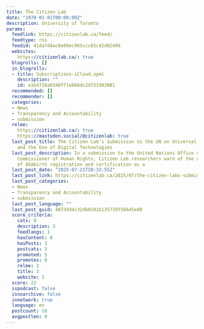 ```yaml
---
title: The Citizen Lab
date: "1970-01-01T00:00:00Z"
description: University of Toronto
params:
  feedlink: https://citizenlab.ca/feed/
  feedtype: rss
  feedid: 41da7d4ac8e09ec965ccc65c42d02498
  websites:
    https://citizenlab.ca/: true
  blogrolls: []
  in_blogrolls:
  - title: Subscriptions-iCloud.opml
    description: ""
    id: e1b4718a0340ff1e866dc2d733303081
  recommended: []
  recommender: []
  categories:
  - News
  - Transparency and Accountability
  - submission
  relme:
    https://citizenlab.ca/: true
    https://mastodon.social/@citizenlab: true
  last_post_title: The Citizen Lab’s Submission to the UN on Universal Birth Registration
    and the Use of Digital Technologies
  last_post_description: In a submission to the United Nations Office of the High
    Commissioner of Human Rights, Citizen Lab researchers warn of the dangerous rhetoric
    of â€œbirth registration and certification as a
  last_post_date: "2025-07-21T20:32:55Z"
  last_post_link: https://citizenlab.ca/2025/07/the-citizen-labs-submission-to-the-un-on-universal-birth-registration-and-the-use-of-digital-technologies/
  last_post_categories:
  - News
  - Transparency and Accountability
  - submission
  last_post_language: ""
  last_post_guid: 4073494c32db0291b135739f58645e08
  score_criteria:
    cats: 0
    description: 3
    feedlangs: 1
    hasContent: 0
    hasPosts: 3
    postcats: 3
    promoted: 5
    promotes: 0
    relme: 2
    title: 3
    website: 2
  score: 22
  ispodcast: false
  isnoarchive: false
  innetwork: true
  language: en
  postcount: 10
  avgpostlen: 0
---
```

